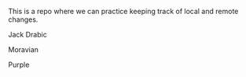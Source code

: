 This is a repo where we can practice keeping track of local and remote 
changes.

Jack Drabic

Moravian

Purple
